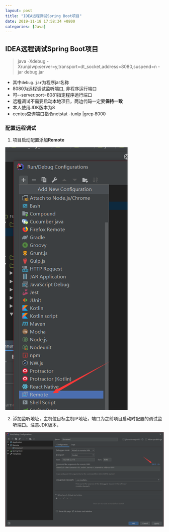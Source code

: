 ```yaml
---
layout: post
title: "IDEA远程调试Spring Boot项目"
date: 2019-11-18 17:58:34 +0800
categories: [Java]
---
```


## IDEA远程调试Spring Boot项目

> java -Xdebug -Xrunjdwp:server=y,transport=dt_socket,address=8080,suspend=n -jar debug.jar

- 其中``debug.jar``为程序jar名称 
- 8080为远程调试监听端口, 非程序运行端口
- 可--server.port=8081指定程序运行端口
- 远程调试不需要启动本地项目，两边代码一定要**保持一致**
- 本人使用JDK版本为8
- centos查询端口指令netstat -tunlp \|grep 8000



### 配置远程调试

1. 项目启动配置添加**Remote**

![1574068154208](/assets/img/remote01.png)

2. 添加监听地址，主机位目标主机IP地址，端口为之前项目启动时配置的调试监听端口。注意JDK版本，

![1574068292417](/assets/img/remote02.png)
